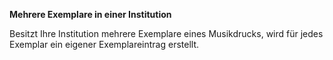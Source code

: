 **Mehrere Exemplare in einer Institution** 

Besitzt Ihre Institution mehrere Exemplare eines Musikdrucks, wird für jedes Exemplar ein eigener Exemplareintrag erstellt.